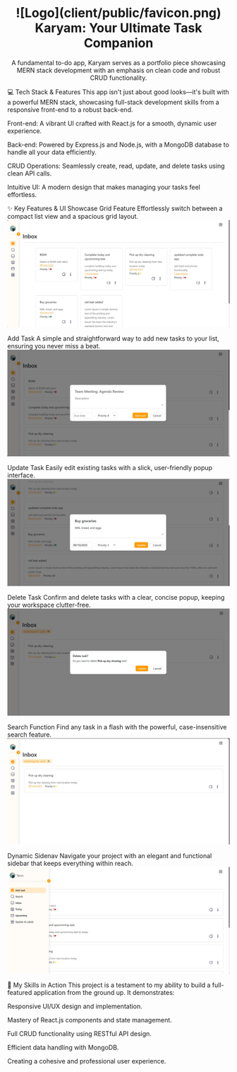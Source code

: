 <div align="center">
<h1>![Logo](client/public/favicon.png) Karyam: Your Ultimate Task Companion</h1>
<p>A fundamental to-do app, Karyam serves as a portfolio piece showcasing MERN stack development with an emphasis on clean code and robust CRUD functionality.</p>
</div>

💻 Tech Stack & Features
This app isn't just about good looks—it's built with a powerful MERN stack, showcasing full-stack development skills from a responsive front-end to a robust back-end.

Front-end: A vibrant UI crafted with React.js for a smooth, dynamic user experience.

Back-end: Powered by Express.js and Node.js, with a MongoDB database to handle all your data efficiently.

CRUD Operations: Seamlessly create, read, update, and delete tasks using clean API calls.

Intuitive UI: A modern design that makes managing your tasks feel effortless.

✨ Key Features & UI Showcase
Grid Feature
Effortlessly switch between a compact list view and a spacious grid layout.
![Grid feature representation](project_images/grid.png)


Add Task
A simple and straightforward way to add new tasks to your list, ensuring you never miss a beat.
![Add task](project_images/add_task.png)


Update Task
Easily edit existing tasks with a slick, user-friendly popup interface.
![Update task popup](project_images/update.png)


Delete Task
Confirm and delete tasks with a clear, concise popup, keeping your workspace clutter-free.
![Delete popup](project_images/delete_popup.jpeg)


Search Function
Find any task in a flash with the powerful, case-insensitive search feature.
![Search function](project_images/searched.png)


Dynamic Sidenav
Navigate your project with an elegant and functional sidebar that keeps everything within reach.
![Sidenav used in project](project_images/side_nav.png)

🌟 My Skills in Action
This project is a testament to my ability to build a full-featured application from the ground up. It demonstrates:

Responsive UI/UX design and implementation.

Mastery of React.js components and state management.

Full CRUD functionality using RESTful API design.

Efficient data handling with MongoDB.

Creating a cohesive and professional user experience.

